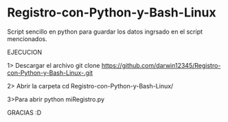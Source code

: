 # Registro-con-Python-y-Bash-Linux

Script sencillo en python para guardar los datos ingrsado en el script mencionados.

EJECUCION

1> Descargar el archivo 
  git clone https://github.com/darwin12345/Registro-con-Python-y-Bash-Linux-.git 
  
2> Abrir la carpeta 
  cd Registro-con-Python-y-Bash-Linux/
  
  
3>Para abrir 
  python miRegistro.py
  
GRACIAS :D

